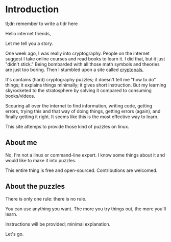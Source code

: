 # Introduction
tl;dr: remember to write a tldr here

Hello internet friends,

Let me tell you a story.

One week ago, I was really into cryptography. People on the internet suggest I take online courses and read books to learn it. I did that, but it just "didn't stick." Being bombarded with all those math symbols and theories are just too boring. Then I stumbled upon a site called [cryptopals.](https://cryptopals.com)

It's contains (hard) cryptography puzzles; it doesn't tell me "how to do" things; it explains things minimally; it gives short instruction. But my learning skyrocketed to the stratosphere by solving it compared to consuming books/videos.

Scouring all over the internet to find information, writing code, getting errors, trying this and that way of doing things, getting errors (again), and finally getting it right. It seems like this is the most effective way to learn.

This site attemps to provide those kind of puzzles on linux.

## About me
No, I'm not a linux or command-line expert. I know some things about it and would like to make it into puzzles.

This entire thing is free and open-sourced. Contributions are welcomed.

## About the puzzles
There is only one rule: there is no rule.

You can use anything you want. The more you try things out, the more you'll learn.

Instructions will be provided; minimal explanation.

Let's go.